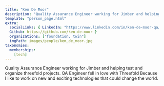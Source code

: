 ```yaml
---
title: "Ken De Moor"
description: "Quality Assurance Engineer working for Jimber and helping test and organize threefold projects."
template: "person_page.html"
extra:
  socialLinks: { LinkedIn: "https://www.linkedin.com/in/ken-de-moor-qa/",
  Github: https://github.com/ken-de-moor }
  organizations: ["foundation, twin"]
  imgPath: images/people/ken_de_moor.jpg
taxonomies:
  memberships:
    [tech]
---
```


Quality Assurance Engineer working for Jimber and helping test and organize threefold projects. QA Engineer fell in love with Threefold Because I like to work on new and exciting technologies that could change the world.